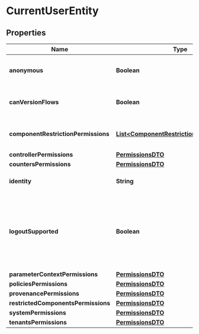 # CurrentUserEntity

## Properties
Name | Type | Description | Notes
------------ | ------------- | ------------- | -------------
**anonymous** | **Boolean** | Whether the current user is anonymous. |  [optional]
**canVersionFlows** | **Boolean** | Whether the current user can version flows. |  [optional]
**componentRestrictionPermissions** | [**List&lt;ComponentRestrictionPermissionDTO&gt;**](ComponentRestrictionPermissionDTO.md) | Permissions for specific component restrictions. |  [optional]
**controllerPermissions** | [**PermissionsDTO**](PermissionsDTO.md) |  |  [optional]
**countersPermissions** | [**PermissionsDTO**](PermissionsDTO.md) |  |  [optional]
**identity** | **String** | The user identity being serialized. |  [optional]
**logoutSupported** | **Boolean** | Whether the system is configured to support logout operations based on current user authentication status |  [optional]
**parameterContextPermissions** | [**PermissionsDTO**](PermissionsDTO.md) |  |  [optional]
**policiesPermissions** | [**PermissionsDTO**](PermissionsDTO.md) |  |  [optional]
**provenancePermissions** | [**PermissionsDTO**](PermissionsDTO.md) |  |  [optional]
**restrictedComponentsPermissions** | [**PermissionsDTO**](PermissionsDTO.md) |  |  [optional]
**systemPermissions** | [**PermissionsDTO**](PermissionsDTO.md) |  |  [optional]
**tenantsPermissions** | [**PermissionsDTO**](PermissionsDTO.md) |  |  [optional]
